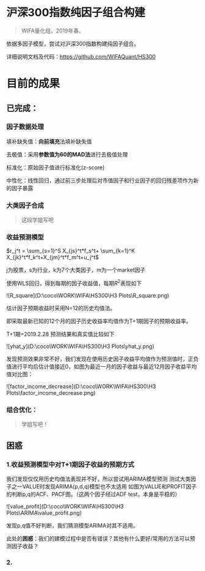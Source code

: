 # 沪深300指数纯因子组合构建

> WIFA量化组，2019年春。

依据多因子模型，尝试对沪深300指数构建纯因子组合。

详细说明文档及代码：https://github.com/WIFAQuant/HS300

# 目前的成果

## 已完成：

### 因子数据处理

填补缺失值：**向前填充**法填补缺失值

去极值：采用**参数值为60的MAD法**进行去极值处理

标准化：原始因子值进行标准化(z-score)

中性化：线性回归，通过前三步处理后对市值因子和行业因子的回归残差项作为新的因子暴露

### 大类因子合成

> 这段学姐写吧

### 收益预测模型

$r_j^t = \sum_{s=1}^S X_{js}^t*f_s^t+ \sum_{k=1}^K X_{jk}^t*f_k^t+X_{jm}^t*f_m^t+u_j^t$

j为股票，s为行业，k为7个大类因子，m为一个market因子

使用WLS回归，得到每期的因子收益值，每期$R^2$表现如下

![R_square](D:\coco\WORK\WIFA\HS300\H3 Plots\R_square.png)

估计因子预期收益时采用N=12的历史均值法。

即采取最新已知的12个月的因子历史收益率均值作为T+1期因子的预期收益率。

T+1期=2019.2.28 预测结果和真实值比较如下

![yhat_y](D:\coco\WORK\WIFA\HS300\H3 Plots\yhat_y.png)

发现预测效果非常不好，我们发现在使用历史因子收益平均值作为预测值时，正负值进行平均后估计值接近0，如图为最近一月的因子收益与最近12月因子收益平均值对比图：

![factor_income_decrease](D:\coco\WORK\WIFA\HS300\H3 Plots\factor_income_decrease.png)

### 组合优化：

> 学姐写吧！

## 困惑
### 1.收益预测模型中对T+1期因子收益的预期方式
我们发现仅仅用历史均值法表现并不好，所以尝试用ARIMA模型预测
测试大类因子之一VALUE时发现ARIMA(p,d,q)模型也不太适用
如图为VALUE和PROFIT因子的判断p,q的ACF、PACF图。（这两个因子经过ADF test，本身是平稳的）

![value_profit](D:\coco\WORK\WIFA\HS300\H3 Plots\ARIMA\value_profit.png)

发现p,q值不好判断，我们猜测模型ARIMA对其不适用。

此处的**困惑**：我们的建模过程中是否有错误？其他有什么更好/常用的方法可以预测因子收益？

### 2.